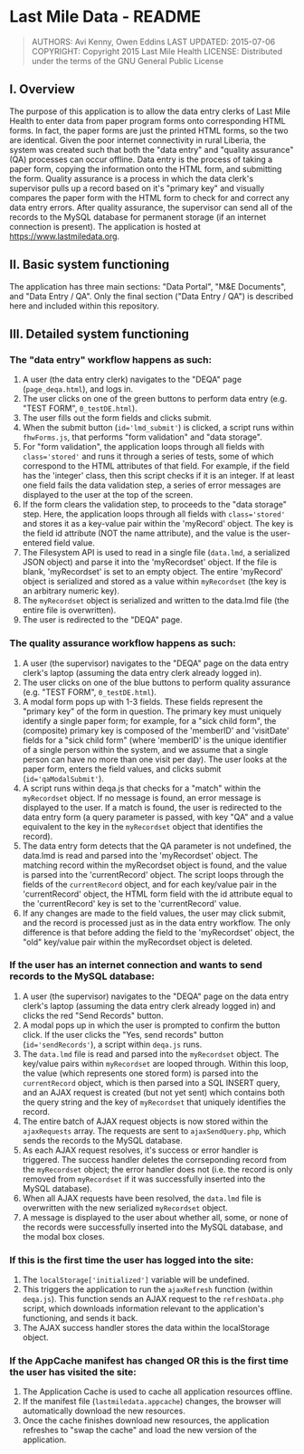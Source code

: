 Last Mile Data - README
=======================

> AUTHORS:        Avi Kenny, Owen Eddins
> LAST UPDATED:   2015-07-06
> COPYRIGHT:      Copyright 2015 Last Mile Health
> LICENSE:        Distributed under the terms of the GNU General Public License


I. Overview
-----------

The purpose of this application is to allow the data entry clerks of Last Mile Health to enter data from paper program forms onto corresponding HTML forms. In fact, the paper forms are just the printed HTML forms, so the two are identical. Given the poor internet connectivity in rural Liberia, the system was created such that both the "data entry" and "quality assurance" (QA) processes can occur offline. Data entry is the process of taking a paper form, copying the information onto the HTML form, and submitting the form. Quality assurance is a process in which the data clerk's supervisor pulls up a record based on it's "primary key" and visually compares the paper form with the HTML form to check for and correct any data entry errors. After quality assurance, the supervisor can send all of the records to the MySQL database for permanent storage (if an internet connection is present). The application is hosted at <https://www.lastmiledata.org>.


II. Basic system functioning
----------------------------

The application has three main sections: "Data Portal", "M&E Documents", and "Data Entry / QA". Only the final section ("Data Entry / QA") is described here and included within this repository.


III. Detailed system functioning
--------------------------------

### The "data entry" workflow happens as such: ###

1. A user (the data entry clerk) navigates to the "DEQA" page (`page_deqa.html`), and logs in.
2. The user clicks on one of the green buttons to perform data entry (e.g. "TEST FORM", `0_testDE.html`).
3. The user fills out the form fields and clicks submit.
4. When the submit button (`id='lmd_submit'`) is clicked, a script runs within `fhwForms.js`, that performs "form validation" and "data storage".
5. For "form validation", the application loops through all fields with `class='stored'` and runs it through a series of tests, some of which correspond to the HTML attributes of that field. For example, if the field has the 'integer' class, then this script checks if it is an integer. If at least one field fails the data validation step, a series of error messages are displayed to the user at the top of the screen.
6. If the form clears the validation step, to proceeds to the "data storage" step. Here, the application loops through all fields with `class='stored'` and stores it as a key-value pair within the 'myRecord' object. The key is the field id attribute (NOT the name attribute), and the value is the user-entered field value.
7. The Filesystem API is used to read in a single file (`data.lmd`, a serialized JSON object) and parse it into the 'myRecordset' object. If the file is blank, 'myRecordset' is set to an empty object. The entire 'myRecord' object is serialized and stored as a value within `myRecordset` (the key is an arbitrary numeric key).
8. The `myRecordset` object is serialized and written to the data.lmd file (the entire file is overwritten).
9. The user is redirected to the "DEQA" page.


### The quality assurance workflow happens as such: ###

1. A user (the supervisor) navigates to the "DEQA" page on the data entry clerk's laptop (assuming the data entry clerk already logged in).
2. The user clicks on one of the blue buttons to perform quality assurance (e.g. "TEST FORM", `0_testDE.html`).
3. A modal form pops up with 1-3 fields. These fields represent the "primary key" of the form in question. The primary key must uniquely identify a single paper form; for example, for a "sick child form", the (composite) primary key is composed of the 'memberID' and 'visitDate' fields for a "sick child form" (where 'memberID' is the unique identifier of a single person within the system, and we assume that a single person can have no more than one visit per day). The user looks at the paper form, enters the field values, and clicks submit (`id='qaModalSubmit'`).
4. A script runs within deqa.js that checks for a "match" within the `myRecordset` object. If no message is found, an error message is displayed to the user. If a match is found, the user is redirected to the data entry form (a query parameter is passed, with key "QA" and a value equivalent to the key in the `myRecordset` object that identifies the record).
5. The data entry form detects that the QA parameter is not undefined, the data.lmd is read and parsed into the 'myRecordset' object. The matching record within the myRecordset object is found, and the value is parsed into the 'currentRecord' object. The script loops through the fields of the `currentRecord` object, and for each key/value pair in the 'currentRecord' object, the HTML form field with the id attribute equal to the 'currentRecord' key is set to the 'currentRecord' value.
6. If any changes are made to the field values, the user may click submit, and the record is processed just as in the data entry workflow. The only difference is that before adding the field to the 'myRecordset' object, the "old" key/value pair within the myRecordset object is deleted.


### If the user has an internet connection and wants to send records to the MySQL database: ###

1. A user (the supervisor) navigates to the "DEQA" page on the data entry clerk's laptop (assuming the data entry clerk already logged in) and clicks the red "Send Records" button.
2. A modal pops up in which the user is prompted to confirm the button click. If the user clicks the "Yes, send records" button (`id='sendRecords'`), a script within `deqa.js` runs.
3. The `data.lmd` file is read and parsed into the `myRecordset` object. The key/value pairs within `myRecordset` are looped through. Within this loop, the value (which represents one stored form) is parsed into the `currentRecord` object, which is then parsed into a SQL INSERT query, and an AJAX request is created (but not yet sent) which contains both the query string and the key of `myRecordset` that uniquely identifies the record.
4. The entire batch of AJAX request objects is now stored within the `ajaxRequests` array. The requests are sent to `ajaxSendQuery.php`, which sends the records to the MySQL database.
5. As each AJAX request resolves, it's success or error handler is triggered. The success handler deletes the corrseponding record from the `myRecordset` object; the error handler does not (i.e. the record is only removed from `myRecordset` if it was successfully inserted into the MySQL database).
6. When all AJAX requests have been resolved, the `data.lmd` file is overwritten with the new serialized `myRecordset` object.
7. A message is displayed to the user about whether all, some, or none of the records were successfully inserted into the MySQL database, and the modal box closes.


### If this is the first time the user has logged into the site: ###

1. The `localStorage['initialized']` variable will be undefined.
2. This triggers the application to run the `ajaxRefresh` function (within `deqa.js`). This function sends an AJAX request to the `refreshData.php` script, which downloads information relevant to the application's functioning, and sends it back.
3. The AJAX success handler stores the data within the localStorage object.


### If the AppCache manifest has changed OR this is the first time the user has visited the site: ###

1. The Application Cache is used to cache all application resources offline.
2. If the manifest file (`lastmiledata.appcache`) changes, the browser will automatically download the new resources.
3. Once the cache finishes download new resources, the application refreshes to "swap the cache" and load the new version of the application.
